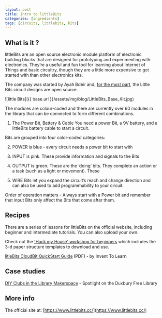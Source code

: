 ```yaml
---
layout: post
title: Intro to littleBits
categories: [ingredients]
tags: [circuits, littlebits, kits]
---
```


## What is it ?
littleBits are an open source electronic module platform of electronic building blocks that are designed for prototyping and experimenting with electronics. They’re a useful and fun tool for learning about Internet of Things and basic circuitry, though they are a little more expensive to get started with than other electronics kits.

The company was started by Ayah Bdeir and, [for the most part](https://support.littlebits.cc/hc/en-us/articles/201479547-What-parts-of-littleBits-products-aren-t-Open-Source), the Little Bits circuit designs are open source.

![little Bits]({{ base.url }}/assets/img/blog/LittleBits_Base_Kit.jpg)

The modules are colour-coded and there are currently over 60 modules in the library that can be connected to form different combinations.

1. The Power Bit, Battery & Cable
You need a  power Bit, a 9V battery, and a littleBits battery cable to start a circuit.

Bits are grouped into four color-coded categories:

2. <span class ="blue">POWER</span> is blue - every circuit needs a power bit to start with

3. <span class ="pink">INPUT</span> is pink. These provide information and signals to the Bits

4. <span class ="green">OUTPUT</span> is green. These  are the ‘doing’ bits. They complete an action or a task (such as a light or movement). These

5. <span class ="orange">WIRE Bits</span> let you expand the circuit’s reach and change direction and can also be used to add programmability to your circuit.

Order of operation matters - Always start with a Power bit and remember that input Bits only affect the Bits that come after them.

## Recipes

There are a series of lessons for littleBits on the official website, including beginner and intermediate tutorials. You can also upload your own.

Check out the ['Hack my House' workshop for beginners](http://littlebits.cc/lessons/hack-my-house-workshop) which includes the 3-d paper structure templates to download and use.  

[litleBits CloudBit QuickStart Guide](http://www.inventtolearn.com/wp-content/uploads/2015/07/litleBits-Cloud-Bit-QuickStart.pdf) (PDF) - by Invent To Learn

## Case studies
[DIY Clubs in the Library Makerspace](http://littlebits.cc/diy-clubs-in-the-library-makerspace) - Spotlight on the Duxbury Free Library

## More info
 The official site at: [https://www.littlebits.cc/](https://www.littlebits.cc/)
